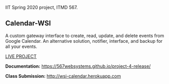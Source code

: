 IIT Spring 2020 project, ITMD 567.

## Calendar-WSI

A custom gateway interface to create, read, update, and delete events from Google Calendar. An alternative solution, notifier, interface, and backup for all your events.

[LIVE PROJECT](http://calendar-wsi.herokuapp.com)

**Documentation:** https://567websystems.github.io/project-4-release/

**Class Submission:**
http://wsi-calendar.herokuapp.com

